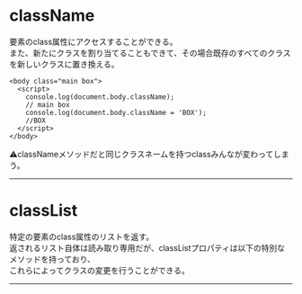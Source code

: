 # className
要素のclass属性にアクセスすることができる。    
また、新たにクラスを割り当てることもできて、その場合既存のすべてのクラスを新しいクラスに置き換える。
~~~
<body class="main box">
  <script>
    console.log(document.body.className);
    // main box
    console.log(document.body.className = 'BOX');
    //BOX
  </script>
</body>
~~~
⚠️classNameメソッドだと同じクラスネームを持つclassみんなが変わってしまう。
***

# classList
特定の要素のclass属性のリストを返す。   
返されるリスト自体は読み取り専用だが、classListプロパティは以下の特別なメソッドを持っており、   
これらによってクラスの変更を行うことができる。
***

### 
